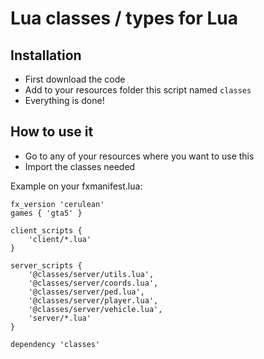 # Lua classes / types for Lua

## Installation
- First download the code
- Add to your resources folder this script named `classes`
- Everything is done!

## How to use it
- Go to any of your resources where you want to use this
- Import the classes needed

Example on your fxmanifest.lua:
```
fx_version 'cerulean'
games { 'gta5' }

client_scripts {
	'client/*.lua'
}

server_scripts {
	'@classes/server/utils.lua',
	'@classes/server/coords.lua',
	'@classes/server/ped.lua',
	'@classes/server/player.lua',
	'@classes/server/vehicle.lua',
	'server/*.lua'
}

dependency 'classes'
```
